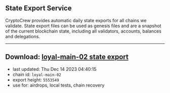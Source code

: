 ## State Export Service
CryptoCrew provides automatic daily state exports for all chains we validate. State export files can be used as genesis files and are a snapshot of the current blockchain state, including all validators, accounts, balances and delegations.

---
**Download: [loyal-main-02 state export](https://dl.ccvalidators.com/SERVICE/loyal/loyal-main-02_export_5553549.json)**
---

- last updated: Thu Dec 14 2023 04:40:15
- chain id: `loyal-main-02`
- export height: `5553549`
- use for: airdrops, local tests, chain recovery
